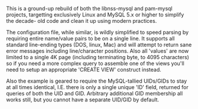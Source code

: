 This is a ground-up rebuild of both the libnss-mysql and pam-mysql projects,
targetting exclusively Linux and MySQL 5.x or higher to simplify the decade-
old code and clean it up using modern practices.

The configuration file, while similar, is wildly simplified to speed parsing
by requiring entire name/value pairs to be on a single line. It supports all
standard line-ending types (DOS, linux, Mac) and will attempt to return sane
error messages including line/character positions. Also all 'values' are now
limited to a single 4K page (including terminating byte, to 4095 characters)
so if you need a more complex query to assemble one of the views you'll need
to setup an appropriate 'CREATE VIEW' construct instead.

Also the example is geared to require the MySQL-tallied UIDs/GIDs to stay at
all times identical, I.E. there is only a single unique 'ID' field, returned
for queries of both the UID and GID. Arbitrary additional GID membership all
works still, but you cannot have a separate UID/GID by default.
